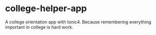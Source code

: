# college-helper-app
A college orientation app with Ionic4. Because remembering everything important in college is hard work.
